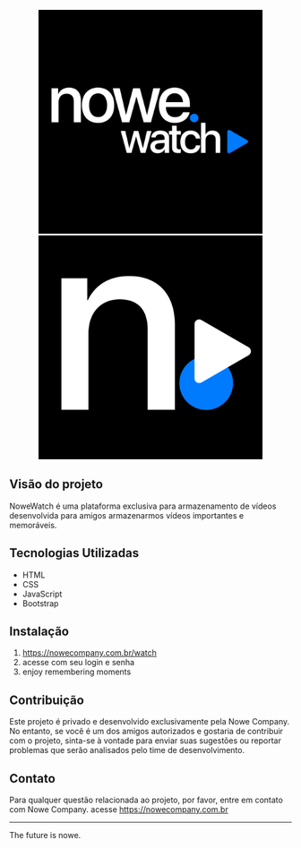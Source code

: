 <p align="center"> 
  <img src="https://raw.githubusercontent.com/nowecompany/Nowe-watch/main/img/main_black.png" width="400"> 
  <img src="https://raw.githubusercontent.com/nowecompany/Nowe-watch/main/img/icon_black.png" width="400"> 
</p> 

## Visão do projeto
NoweWatch é uma plataforma exclusiva para armazenamento de vídeos desenvolvida para amigos armazenarmos vídeos importantes e memoráveis. 

## Tecnologias Utilizadas
- HTML
- CSS
- JavaScript
- Bootstrap

## Instalação
1. https://nowecompany.com.br/watch
2. acesse com seu login e senha
3. enjoy remembering moments

## Contribuição
Este projeto é privado e desenvolvido exclusivamente pela Nowe Company. No entanto, se você é um dos amigos autorizados e gostaria de contribuir com o projeto, sinta-se à vontade para enviar suas sugestões ou reportar problemas que serão analisados pelo time de desenvolvimento.

## Contato
Para qualquer questão relacionada ao projeto, por favor, entre em contato com Nowe Company.
acesse https://nowecompany.com.br 

---

The future is nowe.

